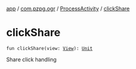 [app](../../index.md) / [com.pzpg.ogr](../index.md) / [ProcessActivity](index.md) / [clickShare](./click-share.md)

# clickShare

`fun clickShare(view: `[`View`](https://developer.android.com/reference/android/view/View.html)`): `[`Unit`](https://kotlinlang.org/api/latest/jvm/stdlib/kotlin/-unit/index.html)

Share click handling

